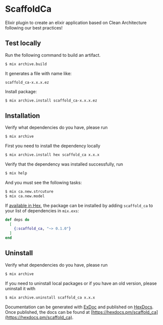 # ScaffoldCa

Elixir plugin to create an elixir application based on Clean Architecture following our best practices!

## Test locally

Run the following command to build an artifact.

```bash
$ mix archive.build
```

It generates a file with name like:

```
scaffold_ca-x.x.x.ez
```

Install package:
```bash
$ mix archive.install scaffold_ca-x.x.x.ez
``` 

## Installation

Verify what dependencies do you have, please run
```bash
$ mix archive
```

First you need to install the dependency locally

```bash
$ mix archive.install hex scaffold_ca x.x.x
```

Verify that the dependency was installed successfully, run

```bash
$ mix help
```

And you must see the following tasks:
```bash
$ mix ca.new.strcuture
$ mix ca.new.model
```

If [available in Hex](https://hex.pm/docs/publish), the package can be installed
by adding `scaffold_ca` to your list of dependencies in `mix.exs`:

```elixir
def deps do
  [
    {:scaffold_ca, "~> 0.1.0"}
  ]
end
```

## Uninstall
Verify what dependencies do you have, please run
```bash
$ mix archive
```

If you need to uninstall local packages or if you have an old version, please uninstall it with

```bash
$ mix archive.uninstall scaffold_ca x.x.x
```

Documentation can be generated with [ExDoc](https://github.com/elixir-lang/ex_doc)
and published on [HexDocs](https://hexdocs.pm). Once published, the docs can
be found at [https://hexdocs.pm/scaffold_ca](https://hexdocs.pm/scaffold_ca).

